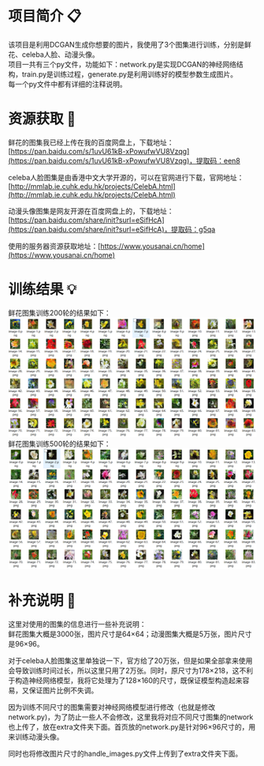 # 项目简介 :clipboard:
该项目是利用DCGAN生成你想要的图片，我使用了3个图集进行训练，分别是鲜花、celeba人脸、动漫头像。  
项目一共有三个py文件，功能如下：network.py是实现DCGAN的神经网络结构，train.py是训练过程，generate.py是利用训练好的模型参数生成图片。  
每一个py文件中都有详细的注释说明。

# 资源获取 :eyes:
鲜花的图集我已经上传在我的百度网盘上，下载地址：[https://pan.baidu.com/s/1uvU61kB-xPowufwVU8Vzqg](https://pan.baidu.com/s/1uvU61kB-xPowufwVU8Vzqg)，提取码：een8  

celeba人脸图集是由香港中文大学开源的，可以在官网进行下载，官网地址：[http://mmlab.ie.cuhk.edu.hk/projects/CelebA.html](http://mmlab.ie.cuhk.edu.hk/projects/CelebA.html)  

动漫头像图集是网友开源在百度网盘上的，下载地址：[https://pan.baidu.com/share/init?surl=eSifHcA](https://pan.baidu.com/share/init?surl=eSifHcA)，提取码：g5qa  

使用的服务器资源获取地址：[https://www.yousanai.cn/home](https://www.yousanai.cn/home)

# 训练结果 :bulb:
鲜花图集训练200轮的结果如下：
![](./images/flowers-200.PNG)
鲜花图集训练500轮的结果如下：
![](./images/flowers-500.PNG)

# 补充说明 :key:
这里对使用的图集的信息进行一些补充说明：  
鲜花图集大概是3000张，图片尺寸是64×64；动漫图集大概是5万张，图片尺寸是96×96。  

对于celeba人脸图集这里单独说一下，官方给了20万张，但是如果全部拿来使用会导致训练时间过长，所以这里只用了2万张。同时，原尺寸为178×218，这不利于构造神经网络模型，我将它处理为了128×160的尺寸，既保证模型构造起来容易，又保证图片比例不失调。  

因为训练不同尺寸的图集需要对神经网络模型进行修改（也就是修改network.py)，为了防止一些人不会修改，这里我将对应不同尺寸图集的network也上传了，放在extra文件夹下面。首页放的network.py是针对96×96尺寸的，用来训练动漫头像。  

同时也将修改图片尺寸的handle_images.py文件上传到了extra文件夹下面。
